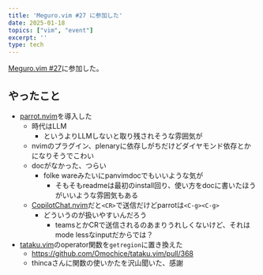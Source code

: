 ```yaml
---
title: 'Meguro.vim #27 に参加した'
date: 2025-01-18
topics: ["vim", "event"]
excerpt: ''
type: tech
---
```


[Meguro.vim #27](https://megurovim.connpass.com/event/338986/)に参加した。

## やったこと

- [parrot.nvim](https://github.com/frankroeder/parrot.nvim)を導入した
  - 時代はLLM
    - というよりLLMしないと取り残されそうな雰囲気が
  - nvimのプラグイン、plenaryに依存しがちだけどダイヤモンド依存とかになりそうでこわい
  - docがなかった、つらい
    - folke wareみたいにpanvimdocでもいいような気が
      - そもそもreadmeは最初のinstall回り、使い方をdocに書いたほうがいいような雰囲気もある
  - [CopilotChat.nvim](https://github.com/CopilotC-Nvim/CopilotChat.nvim)だと`<CR>`で送信だけどparrotは`<C-g><C-g>`
    - どういうのが扱いやすいんだろう
      - teamsとかCRで送信されるのあまりうれしくないけど、それはmode lessなinputだからでは？
- [tataku.vim](https://github.com/Omochice/tataku.vim)のoperator関数を`getregion`に置き換えた
  - https://github.com/Omochice/tataku.vim/pull/368
  - thincaさんに関数の使いかたを沢山聞いた、感謝
